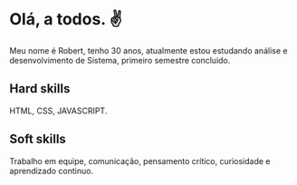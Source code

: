 # Olá, a todos. ✌️
Meu nome é Robert, tenho 30 anos, atualmente estou estudando análise e desenvolvimento de Sistema, primeiro semestre concluido.

## Hard skills
HTML, CSS, JAVASCRIPT.

## Soft skills
Trabalho em equipe, comunicação, pensamento crítico, curiosidade e aprendizado continuo.

